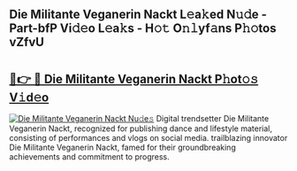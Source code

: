 ## Die Militante Veganerin Nackt L𝚎a𝚔ed N𝚞𝚍e - Part-bfP Vi𝚍𝚎o L𝚎a𝚔s - H𝚘𝚝 O𝚗𝚕yf𝚊ns P𝚑𝚘tos vZfvU

# <h2><a href="http://kfdqen7.oniu.top/?m=Die+Militante+Veganerin+Nackt">🔗👉 🔴 Die Militante Veganerin Nackt P𝚑ot𝚘𝚜 V𝚒d𝚎o</a></h2>

[![Die Militante Veganerin Nackt Nu𝚍e𝚜](https://i.imgur.com/0qMVB7G.gif)](http://kfdqen7.oniu.top/?m=Die+Militante+Veganerin+Nackt)
Digital trendsetter Die Militante Veganerin Nackt, recognized for publishing dance and lifestyle material, consisting of performances and vlogs on social media. trailblazing innovator Die Militante Veganerin Nackt, famed for their groundbreaking achievements and commitment to progress.  
